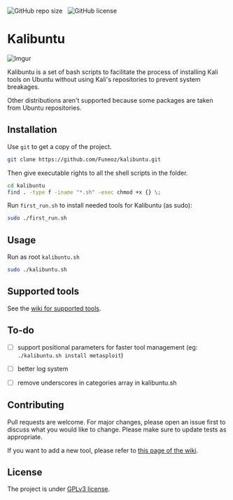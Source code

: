 ![GitHub repo size](https://img.shields.io/github/repo-size/funeoz/kalibuntu) &nbsp; ![GitHub license](https://img.shields.io/github/license/funeoz/kalibuntu)

# Kalibuntu

![Imgur](https://i.imgur.com/U4jWYBg.gif)

Kalibuntu is a set of bash scripts to facilitate the process of installing Kali tools on Ubuntu
without using Kali's repositories to prevent system breakages.

Other distributions aren't supported because some packages are taken from Ubuntu repositories.

## Installation

Use ```git``` to get a copy of the project.

```bash
git clone https://github.com/Funeoz/kalibuntu.git 
```

Then give executable rights to all the shell scripts in the folder.

```bash
cd kalibuntu
find . -type f -iname "*.sh" -exec chmod +x {} \;
```

Run ```first_run.sh``` to install needed tools for Kalibuntu (as sudo):

```bash
sudo ./first_run.sh
```

## Usage

Run as root ```kalibuntu.sh```

```bash
sudo ./kalibuntu.sh
```

## Supported tools

See the [wiki for supported tools](https://github.com/Funeoz/kalibuntu/wiki/Supported-tools).

## To-do

- [ ] support positional parameters for faster tool management (eg: ```./kalibuntu.sh install metasploit```)

- [ ] better log system

- [ ] remove underscores in categories array in kalibuntu.sh

## Contributing 

Pull requests are welcome. For major changes, please open an issue first to discuss what you would like to change.
Please make sure to update tests as appropriate.

If you want to add a new tool, please refer to [this page of the wiki]().

## License

The project is under [GPLv3 license](https://github.com/Funeoz/kalibuntu/blob/master/LICENSE).

